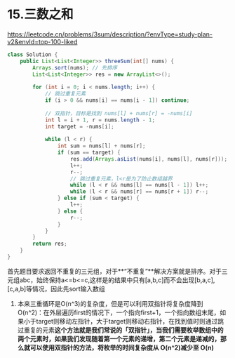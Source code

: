 # 15.三数之和

https://leetcode.cn/problems/3sum/description/?envType=study-plan-v2&envId=top-100-liked

```java
class Solution {
    public List<List<Integer>> threeSum(int[] nums) {
        Arrays.sort(nums); // 先排序
        List<List<Integer>> res = new ArrayList<>();
        
        for (int i = 0; i < nums.length; i++) {
            // 跳过重复元素
            if (i > 0 && nums[i] == nums[i - 1]) continue;
            
            // 双指针，目标是找到 nums[l] + nums[r] = -nums[i]
            int l = i + 1, r = nums.length - 1;
            int target = -nums[i];
            
            while (l < r) {
                int sum = nums[l] + nums[r];
                if (sum == target) {
                    res.add(Arrays.asList(nums[i], nums[l], nums[r]));
                    l++;
                    r--;
                    // 跳过重复元素，l<r是为了防止数组越界
                    while (l < r && nums[l] == nums[l - 1]) l++;
                    while (l < r && nums[r] == nums[r + 1]) r--;
                } else if (sum < target) {
                    l++;
                } else {
                    r--;
                }
            }
        }
        return res;
    }
}
```

首先题目要求返回不重复的三元组，对于**“不重复”**解决方案就是排序。对于三元组abc，始终保持a<=b<=c,这样是的结果中只有[a,b,c]而不会出现[b,a,c],[c,a,b]等情况，因此先sort输入数组

1. 本来三重循环是O(n^3)的复杂度，但是可以利用双指针将复杂度降到O(n^2)：在外层遍历first的情况下，一个指向first+1，一个指向数组末尾，如果小于target则移动左指针，大于target则移动右指针，在找到值时则通过跳过重复的元素**这个方法就是我们常说的「双指针」，当我们需要枚举数组中的两个元素时，如果我们发现随着第一个元素的递增，第二个元素是递减的，那么就可以使用双指针的方法，将枚举的时间复杂度从 O(n^2)减少至 O(n)**

   